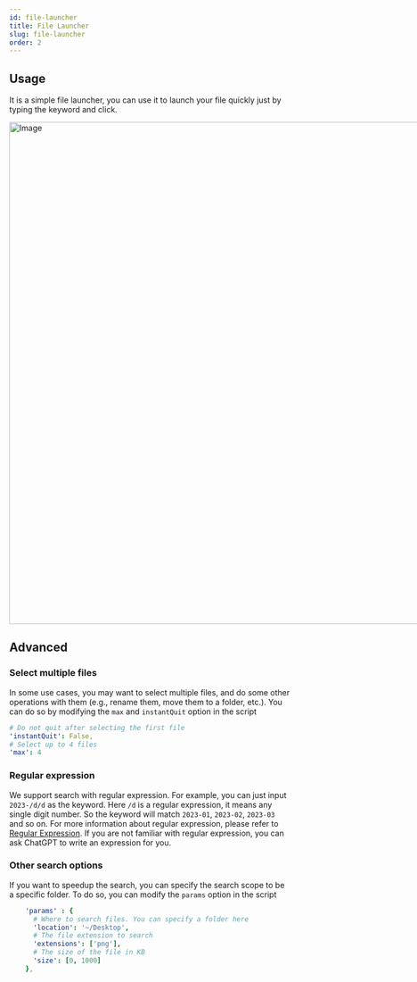 ```yaml
---
id: file-launcher
title: File Launcher
slug: file-launcher
order: 2
---
```


## Usage

It is a simple file launcher, you can use it to launch your file quickly just by typing the keyword and click.

<img src="https://raw.githubusercontent.com/danalite/awesome-autool-scripts/master/danalite/Mini-Tools/App-Launcher/demo.gif" alt="Image" style="width:900px;max-width:900px"/>

## Advanced

### Select multiple files

In some use cases, you may want to select multiple files, and do some other operations with them (e.g., rename them, move them to a folder, etc.). You can do so by modifying the `max` and `instantQuit` option in the script

```yaml
# Do not quit after selecting the first file
'instantQuit': False,
# Select up to 4 files
'max': 4
```

### Regular expression

We support search with regular expression. For example, you can just input `2023-/d/d` as the keyword. Here `/d` is a regular expression, it means any single digit number. So the keyword will match `2023-01`, `2023-02`, `2023-03` and so on. For more information about regular expression, please refer to [Regular Expression](https://developer.mozilla.org/en-US/docs/Web/JavaScript/Guide/Regular_Expressions). If you are not familiar with regular expression, you can ask ChatGPT to write an expression for you.

### Other search options

If you want to speedup the search, you can specify the search scope to be a specific folder. To do so, you can modify the `params` option in the script

```yaml
    'params' : {
      # Where to search files. You can specify a folder here
      'location': '~/Desktop',
      # The file extension to search
      'extensions': ['png'],
      # The size of the file in KB
      'size': [0, 1000]
    },
```
